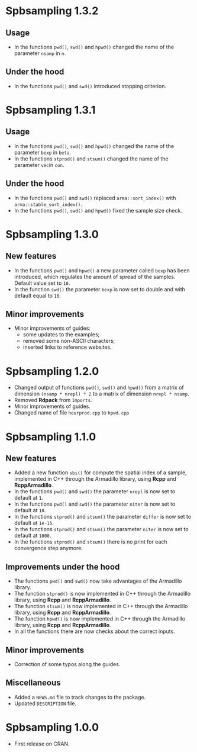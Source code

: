 # Spbsampling 1.3.2

## Usage

* In the functions `pwd()`, `swd()` and `hpwd()` changed the name of the parameter `nsamp` in `n`.

## Under the hood

* In the functions `pwd()` and `swd()` introduced stopping criterion.

# Spbsampling 1.3.1

## Usage

* In the functions `pwd()`, `swd()` and `hpwd()` changed the name of the parameter `bexp` in `beta`.
* In the functions `stprod()` and `stsum()` changed the name of the parameter `vec`in `con`.

## Under the hood

* In the functions `pwd()` and `swd()` replaced `arma::sort_index()` with `arma::stable_sort_index()`.
* In the functions `pwd()`, `swd()` and `hpwd()` fixed the sample size check.


# Spbsampling 1.3.0

## New features

* In the functions `pwd()` and `hpwd()` a new parameter called `bexp` has been introduced, which regulates the amount of spread of the samples. Default value set to `10`.
* In the function `swd()` the parameter `bexp` is now set to double and with default equal to `10`.

## Minor improvements

* Minor improvements of guides:
  * some updates to the examples;
  * removed some non-ASCII characters;
  * inserted links to reference websites.


# Spbsampling 1.2.0

* Changed output of functions `pwd()`, `swd()` and `hpwd()` from a matrix of dimension `(nsamp * nrepl) * 2` to a matrix of dimension `nrepl * nsamp`.
* Removed **Rdpack** from `Imports`.
* Minor improvements of guides.
* Changed name of file `heurprod.cpp` to `hpwd.cpp` 

# Spbsampling 1.1.0

## New features

* Added a new function `sbi()` for compute the spatial index of a sample, implemented in C++ through the Armadillo library, using **Rcpp** and **RcppArmadillo**.
* In the functions `pwd()` and `swd()` the parameter `nrepl` is now set to default at `1`.
* In the functions `pwd()` and `swd()` the parameter `niter` is now set to default at `10`.
* In the functions `stprod()` and `stsum()` the parameter `differ` is now set to default at `1e-15`.
* In the functions `stprod()` and `stsum()` the parameter `niter` is now set to default at `1000`.
* In the functions `stprod()` and `stsum()` there is no print for each convergence step anymore. 

## Improvements under the hood

* The functions `pwd()` and `swd()` now take advantages of the Armadillo library.
* The function `stprod()` is now implemented in C++ through the Armadillo library, using **Rcpp** and **RcppArmadillo**.
* The function `stsum()` is now implemented in C++ through the Armadillo library, using **Rcpp** and **RcppArmadillo**.
* The function `hpwd()` is now implemented in C++ through the Armadillo library, using **Rcpp** and **RcppArmadillo**.
* In all the functions there are now checks about the correct inputs.

## Minor improvements

* Correction of some typos along the guides.

## Miscellaneous

* Added a `NEWS.md` file to track changes to the package.
* Updated `DESCRIPTION` file.

# Spbsampling 1.0.0

* First release on CRAN.
